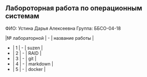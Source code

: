 ## Лабороторная работа по операционным системам
ФИО: Устина Дарья Алексеевна Группа: ББСО-04-18

|№ лабораторной | - | название работы |

- | 1 | - | suzen |
- | 2 | - | RAID |
- | 3 | - | git |
- | 4 | - | markdown |
- | 5 | - | docker |
